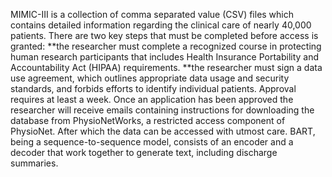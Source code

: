 MIMIC-III is a collection of comma separated value (CSV) files which contains detailed information regarding the clinical care of nearly 40,000 patients.
There are two key steps that must be completed before access is granted:
**the researcher must complete a recognized course in protecting human research participants that includes Health Insurance Portability and Accountability Act (HIPAA) requirements.
**the researcher must sign a data use agreement, which outlines appropriate data usage and security standards, and forbids efforts to identify individual patients.
Approval requires at least a week. Once an application has been approved the researcher will receive emails containing instructions for downloading the database from PhysioNetWorks, a restricted access component of PhysioNet. After which the data can be accessed with utmost care.
BART, being a sequence-to-sequence model, consists of an encoder and a decoder that work together to generate text, including discharge summaries.
